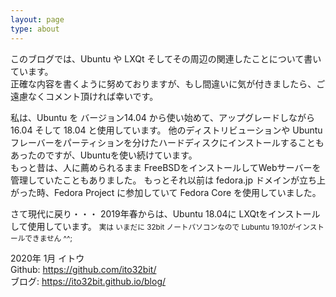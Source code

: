 ```yaml
---
layout: page
type: about
---
```


このブログでは、Ubuntu や LXQt そしてその周辺の関連したことについて書いています。  
正確な内容を書くように努めておりますが、もし間違いに気が付きましたら、ご遠慮なくコメント頂ければ幸いです。

私は、Ubuntu を バージョン14.04 から使い始めて、アップグレードしながら 16.04 そして 18.04 と使用しています。
他のディストリビューションや Ubuntuフレーバーをパーティションを分けたハードディスクにインストールすることもあったのですが、Ubuntuを使い続けています。  
もっと昔は、人に薦められるまま FreeBSDをインストールしてWebサーバーを管理していたこともありました。
もっとそれ以前は fedora.jp ドメインが立ち上がった時、Fedora Project に参加していて Fedora Core を使用していました。

さて現代に戻り・・・
2019年春からは、Ubuntu 18.04に LXQtをインストールして使用しています。
<small>実は いまだに 32bit ノートパソコンなので Lubuntu 19.10がインストールできません ^^; </small>

2020年 1月 イトウ  
Github: <https://github.com/ito32bit/>  
ブログ: <https://ito32bit.github.io/blog/>

